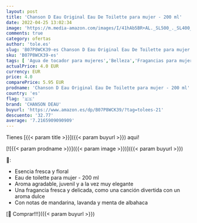 ```yaml
---
layout: post
title: 'Chanson D Eau Original Eau De Toilette para mujer - 200 ml'
date: 2022-04-25 13:02:34
image: 'https://m.media-amazon.com/images/I/41hAb5BR+AL._SL500_._SL400_.jpg'
comments: true
category: ofertas
author: 'tole.es'
slug: 'B07P8WCK39-es Chanson D Eau Original Eau De Toilette para mujer - 200 ml'
sku: 'B07P8WCK39-es'
tags: [ 'Agua de tocador para mujeres','Belleza','Fragancias para mujeres','Perfumes y fragancias','chanson deau','de','eau','toilette','🇪🇸', ]
actualPrice: 4.0 EUR
currency: EUR
price: 4.0
comparePrice: 5.95 EUR
prodname: 'Chanson D Eau Original Eau De Toilette para mujer - 200 ml'
country: 'es'
flag: '🇪🇸'
brand: 'CHANSON DEAU'
buyurl: 'https://www.amazon.es/dp/B07P8WCK39/?tag=tolees-21'
descuento: '32.77'
average: '7.2165909090909'
---
```


Tienes [{{< param title >}}]({{< param buyurl >}}) aqui!

[![{{< param prodname >}}]({{< param image >}})]({{< param buyurl >}})

🔎:

- Esencia fresca y floral
- Eau de toilette para mujer - 200 ml
- Aroma agradable, juvenil y a la vez muy elegante
- Una fragancia fresca y delicada, como una canción divertida con un aroma dulce
- Con notas de mandarina, lavanda y menta de albahaca

[🛒 Comprar!!!]({{< param buyurl >}})
